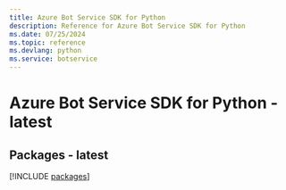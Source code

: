 ```yaml
---
title: Azure Bot Service SDK for Python
description: Reference for Azure Bot Service SDK for Python
ms.date: 07/25/2024
ms.topic: reference
ms.devlang: python
ms.service: botservice
---
```

# Azure Bot Service SDK for Python - latest
## Packages - latest
[!INCLUDE [packages](bot-service-index.md)]